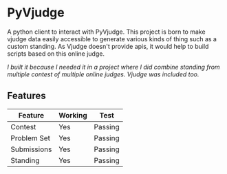 # PyVjudge

A python client to interact with PyVjudge. This project is born to make vjudge data easily accessible to 
generate various kinds of thing such as a custom standing. As Vjudge doesn't provide apis, it would help to build 
scripts based on this online judge.

_I built it because I needed it in a project where I did combine standing from multiple contest of multiple online 
judges. Vjudge was included too._

## Features

| Feature     | Working | Test    |
|-------------|---------|---------|
| Contest     | Yes     | Passing |
| Problem Set | Yes     | Passing |
| Submissions | Yes     | Passing |
| Standing    | Yes     | Passing |
